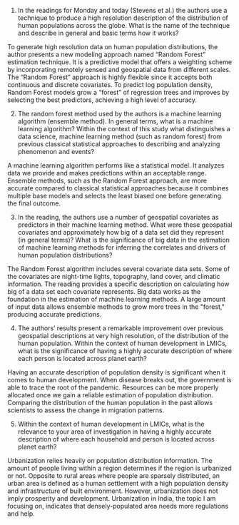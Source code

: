 1. In the readings for Monday and today (Stevens et al.) the authors use a technique to produce a high resolution description of the distribution of human populations across the globe. What is the name of the technique and describe in general and basic terms how it works?

To generate high resolution data on human population distributions, the author presents a new modeling approach named “Random Forest” estimation technique. It is a predictive model that offers a weighting scheme by incorporating remotely sensed and geospatial data from different scales. The “Random Forest” approach is highly flexible since it accepts both continuous and discrete covariates. To predict log population density, Random Forest models grow a “forest” of regression trees and improves by selecting the best predictors, achieving a high level of accuracy.

2. The random forest method used by the authors is a machine learning algorithm (ensemble method). In general terms, what is a machine learning algorithm? Within the context of this study what distinguishes a data science, machine learning method (such as random forest) from previous classical statistical approaches to describing and analyzing phenomenon and events?

A machine learning algorithm performs like a statistical model. It analyzes data we provide and makes predictions within an acceptable range. Ensemble methods, such as the Random Forest approach, are more accurate compared to classical statistical approaches because it combines multiple base models and selects the least biased one before generating the final outcome. 

3. In the reading, the authors use a number of geospatial covariates as predictors in their machine learning method. What were these geospatial covariates and approximately how big of a data set did they represent (in general terms)? What is the significance of big data in the estimation of machine learning methods for inferring the correlates and drivers of human population distributions?

The Random Forest algorithm includes several covariate data sets. Some of the covariates are night-time lights, topography, land cover, and climatic information. The reading provides a specific description on calculating how big of a data set each covariate represents. Big data works as the foundation in the estimation of machine learning methods. A large amount of input data allows ensemble methods to grow more trees in the "forest," producing accurate predictions.

4. The authors’ results present a remarkable improvement over previous geospatial descriptions at very high resolution, of the distribution of the human population. Within the context of human development in LMICs, what is the significance of having a highly accurate description of where each person is located across planet earth?

Having an accurate description of population density is significant when it comes to human development. When disease breaks out, the government is able to trace the root of the pandemic. Resources can be more properly allocated once we gain a reliable estimation of population distribution. Comparing the distribution of the human population in the past allows scientists to assess the change in migration patterns.

5. Within the context of human development in LMICs, what is the relevance to your area of investigation in having a highly accurate description of where each household and person is located across planet earth?

Urbanization relies heavily on population distribution information. The amount of people living within a region determines if the region is urbanized or not. Opposite to rural areas where people are sparsely distributed, an urban area is defined as a human settlement with a high population density and infrastructure of built environment. However, urbanization does not imply prosperity and development. Urbanization in India, the topic I am focusing on, indicates that densely-populated area needs more regulations and help.
